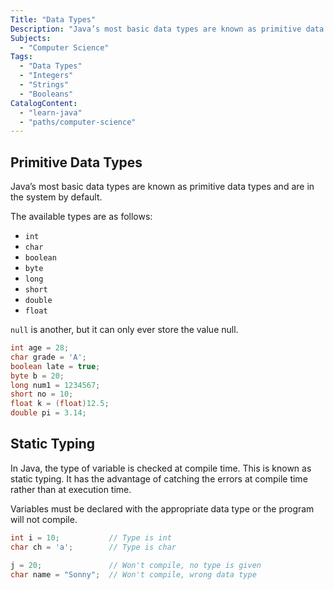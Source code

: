 ```yaml
---
Title: "Data Types"
Description: "Java’s most basic data types are known as primitive data types and are in the system by default. The available types are as follows: - int - char - boolean - byte - long"
Subjects:
  - "Computer Science"
Tags:
  - "Data Types"
  - "Integers"
  - "Strings"
  - "Booleans"
CatalogContent:
  - "learn-java"
  - "paths/computer-science"
---
```


## Primitive Data Types

Java’s most basic data types are known as primitive data types and are in the system by default.

The available types are as follows:

- `int`
- `char`
- `boolean`
- `byte`
- `long`
- `short`
- `double`
- `float`

`null` is another, but it can only ever store the value null.

```java
int age = 28;
char grade = 'A';
boolean late = true;
byte b = 20;
long num1 = 1234567;
short no = 10;
float k = (float)12.5;
double pi = 3.14;
```

## Static Typing

In Java, the type of variable is checked at compile time. This is known as static typing. It has the advantage of catching the errors at compile time rather than at execution time.

Variables must be declared with the appropriate data type or the program will not compile.

```java
int i = 10;           // Type is int
char ch = 'a';        // Type is char

j = 20;               // Won't compile, no type is given
char name = "Sonny";  // Won't compile, wrong data type
```
